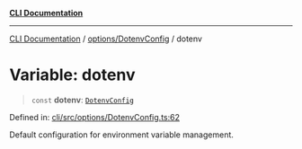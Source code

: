 [**CLI Documentation**](../../../README.md)

***

[CLI Documentation](../../../README.md) / [options/DotenvConfig](../README.md) / dotenv

# Variable: dotenv

> `const` **dotenv**: [`DotenvConfig`](../interfaces/DotenvConfig.md)

Defined in: [cli/src/options/DotenvConfig.ts:62](https://github.com/stonemjs/cli/blob/f139573d7f6e29779d41fb031ed261bfcad59d09/src/options/DotenvConfig.ts#L62)

Default configuration for environment variable management.
